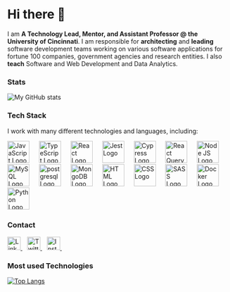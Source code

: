 <!--
**Ygilany/Ygilany** is a ✨ _special_ ✨ repository because its `README.md` (this file) appears on your GitHub profile.

Here are some ideas to get you started:

- 🔭 I’m currently working on ...
- 🌱 I’m currently learning ...
- 👯 I’m looking to collaborate on ...
- 🤔 I’m looking for help with ...
- 💬 Ask me about ...
- 📫 How to reach me: ...
- 😄 Pronouns: ...
- ⚡ Fun fact: ...
-->

# Hi there 👋

I am **A Technology Lead, Mentor, and Assistant Professor @ the University of Cincinnati**. I am responsible for **architecting** and **leading** software development teams working on various software applications for fortune 100 companies, government agencies and research entities. I also **teach** Software and Web Development and Data Analytics.


### Stats
![My GitHub stats](https://github-readme-stats.vercel.app/api/?username=ygilany&show_icons=true&title_color=fff&icon_color=79ff97&text_color=9f9f9f&bg_color=151515)

### Tech Stack
I work with many different technologies and languages, including:

<img src="https://cdn.worldvectorlogo.com/logos/logo-javascript.svg" title="JavaScript" alt="JavaScript Logo" width="50" /> &emsp;
<img src="https://cdn.worldvectorlogo.com/logos/typescript.svg" title="TypeScript" alt="TypeScript Logo" width="50" /> &emsp;
<img src="https://cdn.worldvectorlogo.com/logos/react-2.svg" title="React JS" alt="React Logo" width="50" /> &emsp;
<img src="https://imgs.search.brave.com/0vD7x0VVQS_GWpicG8Nd1UFcP5EbvaNqc4Nr355PlR8/rs:fit:1200:1200:1/g:ce/aHR0cHM6Ly9jZG4u/ZnJlZWJpZXN1cHBs/eS5jb20vbG9nb3Mv/bGFyZ2UvMngvamVz/dC1sb2dvLXBuZy10/cmFuc3BhcmVudC5w/bmc" title="Jest" alt="Jest Logo" width="50" /> &emsp;
<img src="https://raw.githubusercontent.com/simple-icons/simple-icons/6e46ec1fc23b60c8fd0d2f2ff46db82e16dbd75f/icons/cypress.svg" title="Cypress" alt="Cypress Logo" width="50" /> &emsp;
<img src="https://react-query-v2.tanstack.com/_next/static/images/emblem-light-628080660fddb35787ff6c77e97ca43e.svg" alt="React Query" width="50" /> &emsp;
<img src="https://cdn.worldvectorlogo.com/logos/nodejs-1.svg" title="Node JS" alt="Node JS Logo" width="50"/> &emsp;
<img src="https://cdn.worldvectorlogo.com/logos/mysql-6.svg" title="MySQL" alt="MySQL Logo" width="50"/> &emsp;
<img src="https://cdn.worldvectorlogo.com/logos/postgresql.svg" title="postgresql" alt="postgresql Logo" width="50"/> &emsp;
<img src="https://cdn.worldvectorlogo.com/logos/mongodb-icon-1.svg" title="MongoDB" alt="MongoDB Logo" width="50"/> &emsp;
<img src="https://cdn.worldvectorlogo.com/logos/html-1.svg" title="HTML" alt="HTML Logo" width="50" /> &emsp;
<img src="https://cdn.worldvectorlogo.com/logos/css-3.svg" title="CSS" alt="CSS Logo" width="50" /> &emsp;
<img src="https://cdn.worldvectorlogo.com/logos/sass-1.svg" title="SASS" alt="SASS Logo" width="50" /> &emsp;
<img src="https://cdn.worldvectorlogo.com/logos/docker.svg" title="Docker" alt="Docker Logo" width="50"/> &emsp;
<img src="https://cdn.worldvectorlogo.com/logos/python-5.svg" title="Python" alt="Python Logo" width="50"/> &emsp;

### Contact
<a href="https://www.linkedin.com/in/yahyagilany">
  <img src="https://cdn.worldvectorlogo.com/logos/linkedin-icon-2.svg" title="LinkedIn" alt="Linkedin Account" width="30" />
</a> &ensp;
<a href="https://twitter.com/YahyaGilany">
  <img src="https://cdn.worldvectorlogo.com/logos/twitter-3.svg" title="Twitter" alt="Twitter Account" width="30" />
</a> &ensp;
<a href="https://www.instagram.com/ygilany">
  <img src="https://cdn.worldvectorlogo.com/logos/instagram-5.svg" title="Instagram" alt="Instagram Account" width="30" />
</a> &ensp;

### Most used Technologies 
 
[![Top Langs](https://github-readme-stats.vercel.app/api/top-langs/?username=ygilany&layout=compact&langs_count=7)](https://github.com/ygilany/github-readme-stats)
